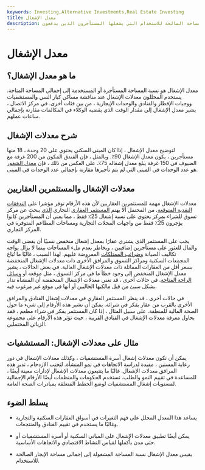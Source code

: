 ```yaml
---
keywords: Investing,Alternative Investments,Real Estate Investing
title: معدل الإشغال
description: يحسب معدل الإشغال مقدار المساحة الصالحة للاستخدام التي يشغلها المستأجرون الذين يدفعون.
---
```


# معدل الإشغال
## ما هو معدل الإشغال؟

معدل الإشغال هو نسبة المساحة المستأجرة أو المستخدمة إلى إجمالي المساحة المتاحة. يستخدم المحللون معدلات الإشغال عند مناقشة مساكن كبار السن والمستشفيات ووجبات الإفطار والفنادق والوحدات الإيجارية ، من بين فئات أخرى. في مركز الاتصال ، يشير معدل الإشغال إلى مقدار الوقت الذي يقضيه الوكلاء في المكالمات مقارنة بإجمالي ساعات عملهم.

## شرح معدلات الإشغال

لتوضيح معدل الإشغال ، إذا كان المبنى السكني يحتوي على 20 وحدة ، 18 منها مستأجرين ، يكون معدل الإشغال 90٪. وبالمثل ، فإن الفندق المكون من 200 غرفة مع الضيوف في 150 غرفة يبلغ معدل إشغاله 75٪. على العكس من ذلك ، فإن [معدل الشغور](/vacancy-rate) هو عدد الوحدات في المبنى التي لم يتم تأجيرها مقارنة بإجمالي عدد الوحدات في المبنى.

## معدلات الإشغال والمستثمرين العقاريين

معدلات الإشغال مهمة للمستثمرين العقاريين لأن هذه الأرقام توفر مؤشرا على [التدفقات النقدية المتوقعة](/cashflow). من المحتمل ألا يهتم [المستثمر العقاري](/commercialrealestate) التجاري [الذي](/commercialrealestate) يبحث عن مركز تسوق للشراء بمركز يحتوي على نسبة إشغال 25٪ فقط ، مما يعني أن المستأجرين كانوا يؤجرون 25٪ فقط من واجهات المحلات التجارية ومساحات المطاعم المتوفرة في المركز التجاري.

يجب على المستثمر الذي يشتري عقارًا بمعدل إشغال منخفض نسبيًا أن يقضي الوقت والمال للعثور على مستأجرين إضافيين ، ويخاطر بعدم ملء المساحات بينما لا يزال يواجه تكاليف الصيانة [وضرائب الممتلكات](/propertytax) المفروضة عليهم. لهذا السبب ، غالبًا ما تُباع المجمعات السكنية ومراكز التسوق والمرافق الأخرى ذات معدلات الإشغال المنخفضة بسعر أقل من العقارات المماثلة ذات معدلات الإشغال العالية. في بعض الحالات ، يشير معدل الإشغال المنخفض إلى وجود خطأ ما في مركز التسوق ، مثل موقعه أو [وسائل الراحة المتاحة](/amenity). في حالات أخرى ، قد تعني معدلات الإشغال المنخفضة أن المنشأة تدار بشكل سيئ من قبل مالكيها الحاليين أو أنها في موقع غير مرغوب فيه.

في حالات أخرى ، قد ينظر المستثمر العقاري في معدلات إشغال الفنادق والمرافق الأخرى بالقرب من عقار يفكر في شرائه. يمكن أن تشير هذه الأرقام إلى شيء ما حول الصحة المالية للمنطقة. على سبيل المثال ، إذا كان المستثمر يفكر في شراء مطعم ، فقد يحاول معرفة معدلات الإشغال في الفنادق القريبة ، حيث تؤثر هذه الأرقام على مجموعة الزبائن المحتملين.

## مثال على معدلات الإشغال: المستشفيات

يمكن أن تكون معدلات إشغال أسرة المستشفيات ، وكذلك معدلات الإشغال في دور رعاية المسنين ، مفيدة لدراسة الاتجاهات في نمو المنشأة. لتجنب الازدحام ، تدير هذه المرافق معدلات الإشغال. غالبًا ما يتتبعون معدلات الإشغال لإدارات معينة أيضًا ، للمساعدة في تقييم النمو والطلب. تستخدم الحكومات والمنظمات أيضًا الأرقام الإجمالية لمستويات إشغال المستشفيات لوضع الخطط المتعلقة بمبادرات الصحة العامة.

## يسلط الضوء

- يساعد هذا المعدل المحلل على فهم التغيرات في أسواق العقارات السكنية والتجارية وغالبًا ما يستخدم في تقييم الفنادق والمنتجعات.

- يمكن أيضًا تطبيق معدلات الإشغال على المباني السكنية أو أسرة المستشفيات أو حتى مدن بأكملها لقياس النشاط الاقتصادي والاتجاهات الأساسية.

- يقيس معدل الإشغال نسبة المساحة المشغولة إلى إجمالي مساحة الإيجار الصالحة للاستخدام.

